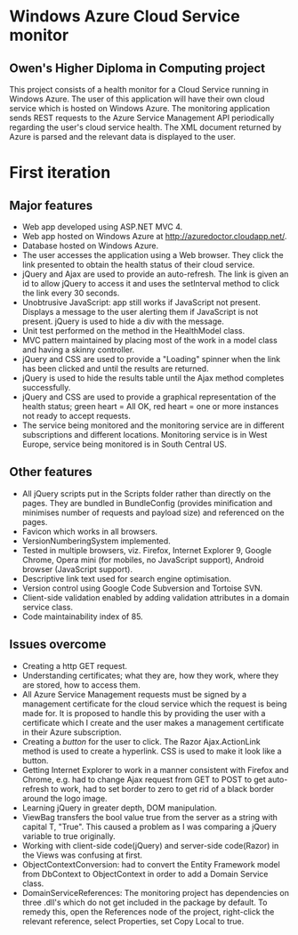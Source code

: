 # Windows Azure Cloud Service monitor #
## Owen's Higher Diploma in Computing project ##
This project consists of a health monitor for a Cloud Service running in Windows Azure. The user of this application will have their own cloud service which is hosted on Windows Azure. The monitoring application sends REST requests to the Azure Service Management API periodically regarding the user's cloud service health. The XML document returned by Azure is parsed and the relevant data is displayed to the user.

# First iteration #
## Major features ##
  * Web app developed using ASP.NET MVC 4.
  * Web app hosted on Windows Azure at http://azuredoctor.cloudapp.net/.
  * Database hosted on Windows Azure.
  * The user accesses the application using a Web browser. They click the link presented to obtain the health status of their cloud service.
  * jQuery and Ajax are used to provide an auto-refresh. The link is given an id to allow jQuery to access it and uses the setInterval method to click the link every 30 seconds.
  * Unobtrusive JavaScript: app still works if JavaScript not present. Displays a message to the user alerting them if JavaScript is not present. jQuery is used to hide a div with the message.
  * Unit test performed on the method in the HealthModel class.
  * MVC pattern maintained by placing most of the work in a model class and having a skinny controller.
  * jQuery and CSS are used to provide a "Loading" spinner when the link has been clicked and until the results are returned.
  * jQuery is used to hide the results table until the Ajax method completes successfully.
  * jQuery and CSS are used to provide a graphical representation of the health status; green heart = All OK, red heart = one or more instances not ready to accept requests.
  * The service being monitored and the monitoring service are in different subscriptions and different locations. Monitoring service is in West Europe, service being monitored is in South Central US.

## Other features ##
  * All jQuery scripts put in the Scripts folder rather than directly on the pages. They are bundled in BundleConfig (provides minification and minimises number of requests and payload size) and referenced on the pages.
  * Favicon which works in all browsers.
  * VersionNumberingSystem implemented.
  * Tested in multiple browsers, viz. Firefox, Internet Explorer 9, Google Chrome, Opera mini (for mobiles, no JavaScript support), Android browser (JavaScript support).
  * Descriptive link text used for search engine optimisation.
  * Version control using Google Code Subversion and Tortoise SVN.
  * Client-side validation enabled by adding validation attributes in a domain service class.
  * Code maintainability index of 85.

## Issues overcome ##
  * Creating a http GET request.
  * Understanding certificates; what they are, how they work, where they are stored, how to access them.
  * All Azure Service Management requests must be signed by a management certificate for the cloud service which the request is being made for. It is proposed to handle this by providing the user with a certificate which I create and the user makes a management certificate in their Azure subscription.
  * Creating a <i>button</i> for the user to click. The Razor Ajax.ActionLink method is used to create a hyperlink. CSS is used to make it look like a button.
  * Getting Internet Explorer to work in a manner consistent with Firefox and Chrome, e.g. had to change Ajax request from GET to POST to get auto-refresh to work, had to set border to zero to get rid of a black border around the logo image.
  * Learning jQuery in greater depth, DOM manipulation.
  * ViewBag transfers the bool value true from the server as a string with capital T, "True". This caused a problem as I was comparing a jQuery variable to true originally.
  * Working with client-side code(jQuery) and server-side code(Razor) in the Views was confusing at first.
  * ObjectContextConversion: had to convert the Entity Framework model from DbContext to ObjectContext in order to add a Domain Service class.
  * DomainServiceReferences: The monitoring project has dependencies on three .dll's which do not get included in the package by default. To remedy this, open the References node of the project, right-click the relevant reference, select Properties, set Copy Local to true.